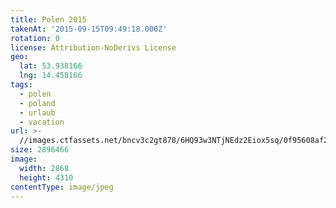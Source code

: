 ```yaml
---
title: Polen 2015
takenAt: '2015-09-15T09:49:18.000Z'
rotation: 0
license: Attribution-NoDerivs License
geo:
  lat: 53.938166
  lng: 14.458166
tags:
  - polen
  - poland
  - urlaub
  - vacation
url: >-
  //images.ctfassets.net/bncv3c2gt878/6HQ93w3NTjNEdz2Eiox5sq/0f95608af25b75da17fe8d24dd12b07c/polen-2015_25862757451_o
size: 2896466
image:
  width: 2868
  height: 4310
contentType: image/jpeg
---
```


